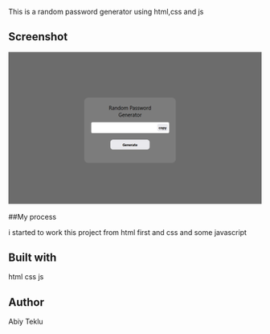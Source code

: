 This is a random password generator using html,css and js

## Screenshot

![ScreenShot](Screenshot.png)

##My process

i started to work this project from html first and css
and some javascript

## Built with

html css js

## Author

Abiy Teklu
